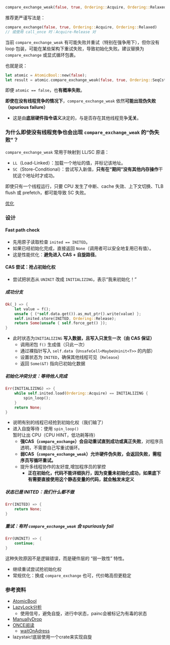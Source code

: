 ```rust
compare_exchange_weak(false, true, Ordering::Acquire, Ordering::Relaxed)
```
推荐更严谨写法是：
```rust
compare_exchange(false, true, Ordering::Acquire, Ordering::Relaxed)
// 或使用 call_once 时：Acquire-Release 对

```
当前 `compare_exchange_weak` 有可能失败并重试（特别在强争用下），但你没有 loop 包装，可能在某些架构下重试失败，导致初始化失败。建议替换为 `compare_exchange` 或显式循环包裹。

也就是说：
```rust
let atomic = AtomicBool::new(false);
let result = atomic.compare_exchange_weak(false, true, Ordering::SeqCst, Ordering::SeqCst);
```
即便 `atomic == false`，也**有概率失败**。

**即使在没有线程竞争的情况下**，`compare_exchange_weak` 依然**可能出现伪失败（spurious failure）**
- 这是由**底层硬件指令语义**决定的，与是否存在其他线程竞争**无关**。

### 为什么即使没有线程竞争也会出现 `compare_exchange_weak` 的“伪失败”？
`compare_exchange_weak` 常用于映射到 LL/SC 原语：
- `LL`（Load-Linked）：加载一个地址的值，并标记该地址。
- `SC`（Store-Conditional）：尝试写入新值，**只有在“期间”没有其他内存操作**干扰这个地址时才成功。

即使只有一个线程运行，只要 CPU 发生了中断、cache 失效、上下文切换、TLB flush 或 prefetch，都可能导致 SC 失败。

[优化](https://github.com/arceos-org/lazyinit/pull/1)

### 设计
#### Fast path check
- 先用原子读取检查 `inited == INITED`。
- 如果已经初始化完成，直接返回 `None`（调用者可以安全地复用已有值）。
- 这是性能优化：**避免进入 CAS + 自旋路径**。
#### CAS 尝试：抢占初始化权
- 尝试把状态从 `UNINIT` 改成 `INITIALIZING`，表示“我来初始化！”
##### 成功分支
```rust
Ok(_) => {
    let value = f();
    unsafe { (*self.data.get()).as_mut_ptr().write(value) };
    self.inited.store(INITED, Ordering::Release);
    return Some(unsafe { self.force_get() });
}
```
- 此时状态为`INITIALIZING` **写入数据，且写入只发生一次（由 CAS 保证）**
	- 调用闭包 `f()` 生成值（只此一次）
	- 通过裸指针写入 `self.data`（`UnsafeCell<MaybeUninit<T>>` 的内部）
	- 设置状态为 `INITED`，确保其他线程可见（`Release`）
	- 返回 `Some(&T)` 指向已初始化数据
##### 初始化冲突分支：等待他人完成
```rust
Err(INITIALIZING) => {
    while self.inited.load(Ordering::Acquire) == INITIALIZING {
        spin_loop();
    }
    return None;
}
```
- 说明有别的线程已经抢到初始化权（我们输了）
- 进入自旋等待：使用 `spin_loop()` 暂时让出 CPU（CPU HINT，低功耗等待）
	- **强CAS（`compare_exchange`）会自动重试直到成功或真正失败**，对程序员透明，不需要自己写重试循环。
	- **弱CAS（`compare_exchange_weak`）允许硬件伪失败，会返回失败，需程序员写循环重试。**
	- 提升多线程协作的友好度,增加程序员的掌控
		- **正在初始化，代码不能详细执行，因为变量未初始化成功，如果底下有需要直接使用这个静态变量的代码，就会触发未定义**

##### 状态已是 INITED：我们什么都不做
```rust
Err(INITED) => {
    return None;
}
```
#####  重试：有时 `compare_exchange_weak` 会 spuriously fail
```rust
Err(UNINIT) => {
    continue;
}
```
这种失败原因不是逻辑错误，而是硬件层的 “弱一致性” 特性。
- 继续重试尝试抢初始化权
- 常规优化：换成 `compare_exchange` 也可，代价略高但更稳定
### 参考资料
- [AtomicBool](AtomicBool.md)
- [LazyLock分析](LazyLock分析.md)
	- 使用信号，避免自旋，进行中状态，painc会被标记为有毒的状态
- [ManuallyDrop](ManuallyDrop.md)
- [ONCE阅读](ONCE阅读.md)
	- [waitOnAdress](waitOnAdress.md)
- lazystaic!底层使用一个crate来实现自旋